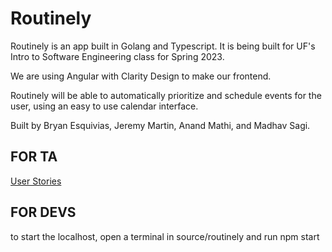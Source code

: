 # Routinely

Routinely is an app built in Golang and Typescript. It is being built for UF's Intro to Software Engineering class for Spring 2023.

We are using Angular with Clarity Design to make our frontend.

Routinely will be able to automatically prioritize and schedule events for the user, using an easy to use calendar interface.

Built by Bryan Esquivias, Jeremy Martin, Anand Mathi, and Madhav Sagi.


## FOR TA
[User Stories](user_stories.md)


## FOR DEVS 

to start the localhost, open a terminal in source/routinely and run npm start
